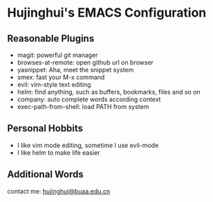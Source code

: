 Hujinghui's EMACS Configuration
==========================================================================

## Reasonable Plugins

- magit: powerful git manager
- browses-at-remote: open github url on browser
- yasnippet: Aha, meet the snippet system
- smex: fast your M-x command
- evil: vim-style text editing
- helm: find anything, such as buffers, bookmarks, files and so on
- company: auto complete words according context
- exec-path-from-shell: load PATH from system


## Personal Hobbits

- I like vim mode editing, sometime I use evil-mode
- I like helm to make life easier


## Additional Words

contact me: hujinghui@buaa.edu.cn

